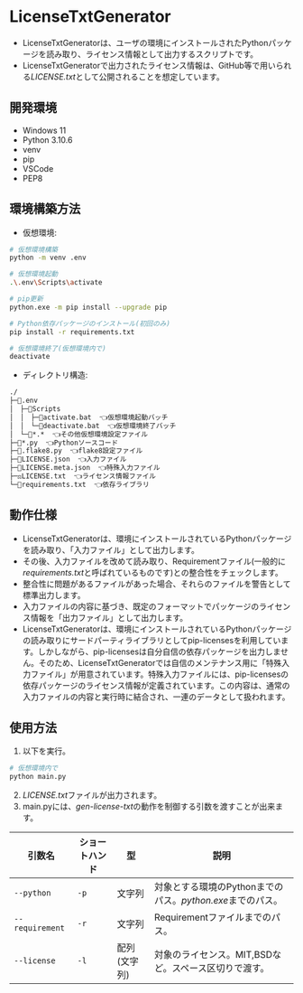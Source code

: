 # LicenseTxtGenerator

- LicenseTxtGeneratorは、ユーザの環境にインストールされたPythonパッケージを読み取り、ライセンス情報として出力するスクリプトです。
- LicenseTxtGeneratorで出力されたライセンス情報は、GitHub等で用いられる*LICENSE.txt*として公開されることを想定しています。

## 開発環境

- Windows 11
- Python 3.10.6
- venv
- pip
- VSCode
- PEP8

## 環境構築方法

- 仮想環境:

```sh
# 仮想環境構築
python -m venv .env

# 仮想環境起動
.\.env\Scripts\activate

# pip更新
python.exe -m pip install --upgrade pip

# Python依存パッケージのインストール(初回のみ)
pip install -r requirements.txt

# 仮想環境終了(仮想環境内で)
deactivate
```

- ディレクトリ構造:

```txt
./
├─📁.env
│　├─📁Scripts
│　│　├─📄activate.bat  👈仮想環境起動バッチ
│　│　└─📄deactivate.bat  👈仮想環境終了バッチ
│　└─📄*.*  👈その他仮想環境設定ファイル
├─🐍*.py  👈Pythonソースコード
├─📄.flake8.py  👈flake8設定ファイル
├─📄LICENSE.json  👈入力ファイル
├─📄LICENSE.meta.json  👈特殊入力ファイル
├─⚖LICENSE.txt  👈ライセンス情報ファイル
└─📄requirements.txt  👈依存ライブラリ
```

## 動作仕様

- LicenseTxtGeneratorは、環境にインストールされているPythonパッケージを読み取り、「入力ファイル」として出力します。
- その後、入力ファイルを改めて読み取り、Requirementファイル(一般的に*requirements.txt*と呼ばれているものです)との整合性をチェックします。
- 整合性に問題があるファイルがあった場合、それらのファイルを警告として標準出力します。
- 入力ファイルの内容に基づき、既定のフォーマットでパッケージのライセンス情報を「出力ファイル」として出力します。
- LicenseTxtGeneratorは、環境にインストールされているPythonパッケージの読み取りにサードパーティライブラリとしてpip-licensesを利用しています。しかしながら、pip-licensesは自分自信の依存パッケージを出力しません。そのため、LicenseTxtGeneratorでは自信のメンテナンス用に「特殊入力ファイル」が用意されています。特殊入力ファイルには、pip-licensesの依存パッケージのライセンス情報が定義されています。この内容は、通常の入力ファイルの内容と実行時に結合され、一連のデータとして扱われます。

## 使用方法

1. 以下を実行。

```sh
# 仮想環境内で
python main.py
```

2. *LICENSE.txt*ファイルが出力されます。
3. main.pyには、*gen-license-txt*の動作を制御する引数を渡すことが出来ます。

| 引数名 | ショートハンド | 型 | 説明 |
| -- | -- | -- | -- |
| `--python` | `-p` | 文字列 | 対象とする環境のPythonまでのパス。*python.exe*までのパス。 | 
| `--requirement` | `-r` | 文字列 | Requirementファイルまでのパス。 |
| `--license` | `-l` | 配列(文字列) | 対象のライセンス。MIT,BSDなど。スペース区切りで渡す。 |

